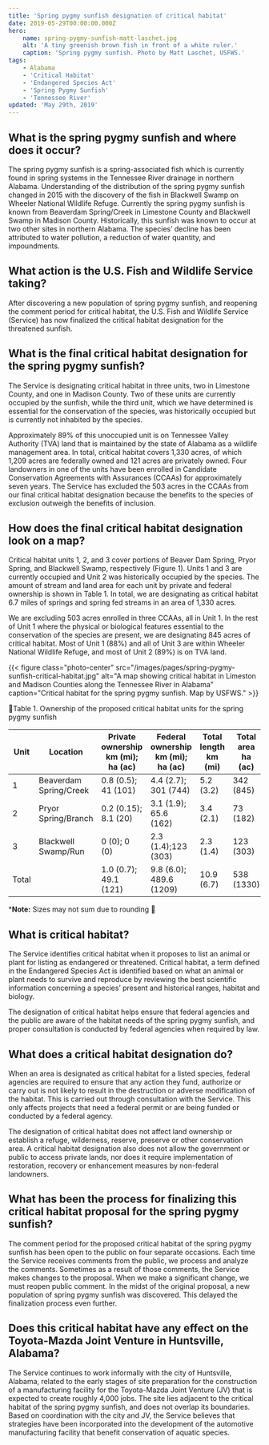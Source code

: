 ```yaml
---
title: 'Spring pygmy sunfish designation of critical habitat'
date: 2019-05-29T00:00:00.000Z
hero:
    name: spring-pygmy-sunfish-matt-laschet.jpg
    alt: 'A tiny greenish brown fish in front of a white ruler.'
    caption: 'Spring pygmy sunfish. Photo by Matt Laschet, USFWS.'
tags:
    - Alabama
    - 'Critical Habitat'
    - 'Endangered Species Act'
    - 'Spring Pygmy Sunfish'
    - 'Tennessee River'
updated: 'May 29th, 2019'
---
```


## What is the spring pygmy sunfish and where does it occur?

The spring pygmy sunfish is a spring-associated fish which is currently found in spring systems in the Tennessee River drainage in northern Alabama. Understanding of the distribution of the spring pygmy sunfish changed in 2015 with the discovery of the fish in Blackwell Swamp on Wheeler National Wildlife Refuge. Currently the spring pygmy sunfish is known from Beaverdam Spring/Creek in Limestone County and Blackwell Swamp in Madison County. Historically, this sunfish was known to occur at two other sites in northern Alabama. The species’ decline has been attributed to water pollution, a reduction of water quantity, and impoundments.

## What action is the U.S. Fish and Wildlife Service taking?

After discovering a new population of spring pygmy sunfish, and reopening the comment period for critical habitat, the U.S. Fish and Wildlife Service (Service) has now finalized the critical habitat designation for the threatened sunfish.

## What is the final critical habitat designation for the spring pygmy sunfish?

The Service is designating critical habitat in three units, two in Limestone County, and one in Madison County. Two of these units are currently occupied by the sunfish, while the third unit, which we have determined is essential for the conservation of the species, was historically occupied but is currently not inhabited by the species.

Approximately 89% of this unoccupied unit is on Tennessee Valley Authority (TVA) land that is maintained by the state of Alabama as a wildlife management area. In total, critical habitat covers 1,330 acres, of which 1,209 acres are federally owned and 121 acres are privately owned. Four landowners in one of the units have been enrolled in Candidate Conservation Agreements with Assurances (CCAAs) for approximately seven years. The Service has excluded the 503 acres in the CCAAs from our final critical habitat designation because the benefits to the species of exclusion outweigh the benefits of inclusion.

## How does the final critical habitat designation look on a map?

Critical habitat units 1, 2, and 3 cover portions of Beaver Dam Spring, Pryor Spring, and Blackwell Swamp, respectively (Figure 1). Units 1 and 3 are currently occupied and Unit 2 was historically occupied by the species. The amount of stream and land area for each unit by private and federal ownership is shown in Table 1. In total, we are designating as critical habitat 6.7 miles of springs and spring fed streams in an area of 1,330 acres.

We are excluding 503 acres enrolled in three CCAAs, all in Unit 1. In the rest of Unit 1 where the physical or biological features essential to the conservation of the species are present, we are designating 845 acres of critical habitat. Most of Unit 1 (88%) and all of Unit 3 are within Wheeler National Wildlife Refuge, and most of Unit 2 (89%) is on TVA land.

{{< figure class="photo-center" src="/images/pages/spring-pygmy-sunfish-critical-habitat.jpg" alt="A map showing critical habitat in Limeston and Madison Counties along the Tennessee River in Alabama" caption="Critical habitat for the spring pygmy sunfish. Map by USFWS." >}}

Table 1. Ownership of the proposed critical habitat units for the spring pygmy sunfish

Unit  | Location               | Private ownership km (mi); ha (ac) | Federal ownership km (mi); ha (ac) | Total length km (mi) | Total area ha (ac)
------|------------------------|------------------------------------|------------------------------------|----------------------|-------------------
1     | Beaverdam Spring/Creek | 0.8 (0.5); 41 (101)                | 4.4 (2.7); 301 (744)               | 5.2 (3.2)            | 342 (845)
2     | Pryor Spring/Branch    | 0.2 (0.15); 8.1 (20)               | 3.1 (1.9); 65.6 (162)              | 3.4 (2.1)            | 73 (182)
3     | Blackwell Swamp/Run    | 0 (0); 0 (0)                       | 2.3 (1.4);123 (303)                | 2.3 (1.4)            | 123 (303)
Total |                        | 1.0 (0.7); 49.1 (121)              | 9.8 (6.0); 489.6 (1209)            | 10.9 (6.7)           | 538 (1330)

***Note:** Sizes may not sum due to rounding

## What is critical habitat?

The Service identifies critical habitat when it proposes to list an animal or plant for listing as endangered or threatened. Critical habitat, a term defined in the Endangered Species Act is identified based on what an animal or plant needs to survive and reproduce by reviewing the best scientific information concerning a species’ present and historical ranges, habitat and biology.

The designation of critical habitat helps ensure that federal agencies and the public are aware of the habitat needs of the spring pygmy sunfish, and proper consultation is conducted by federal agencies when required by law.

## What does a critical habitat designation do?

When an area is designated as critical habitat for a listed species, federal agencies are required to ensure that any action they fund, authorize or carry out is not likely to result in the destruction or adverse modification of the habitat. This is carried out through consultation with the Service. This only affects projects that need a federal permit or are being funded or conducted by a federal agency.

The designation of critical habitat does not affect land ownership or establish a refuge, wilderness, reserve, preserve or other conservation area. A critical habitat designation also does not allow the government or public to access private lands, nor does it require implementation of restoration, recovery or enhancement measures by non-federal landowners.

## What has been the process for finalizing this critical habitat proposal for the spring pygmy sunfish?

The comment period for the proposed critical habitat of the spring pygmy sunfish has been open to the public on four separate occasions. Each time the Service receives comments from the public, we process and analyze the comments. Sometimes as a result of those comments, the Service makes changes to the proposal. When we make a significant change, we must reopen public comment. In the midst of the original proposal, a new population of spring pygmy sunfish was discovered. This delayed the finalization process even further.

## Does this critical habitat have any effect on the Toyota-Mazda Joint Venture in Huntsville, Alabama?

The Service continues to work informally with the city of Huntsville, Alabama, related to the early stages of site preparation for the construction of a manufacturing facility for the Toyota-Mazda Joint Venture (JV) that is expected to create roughly 4,000 jobs. The site lies adjacent to the critical habitat of the spring pygmy sunfish, and does not overlap its boundaries. Based on coordination with the city and JV, the Service believes that strategies have been incorporated into the development of the automotive manufacturing facility that benefit conservation of aquatic species.